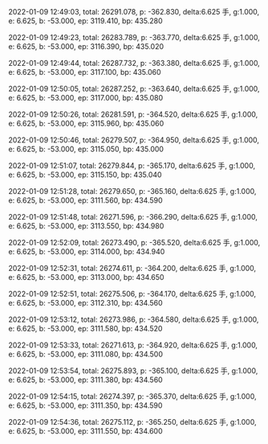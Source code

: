 2022-01-09 12:49:03, total: 26291.078, p: -362.830, delta:6.625 手, g:1.000, e: 6.625, b: -53.000, ep: 3119.410, bp: 435.280

2022-01-09 12:49:23, total: 26283.789, p: -363.770, delta:6.625 手, g:1.000, e: 6.625, b: -53.000, ep: 3116.390, bp: 435.020

2022-01-09 12:49:44, total: 26287.732, p: -363.380, delta:6.625 手, g:1.000, e: 6.625, b: -53.000, ep: 3117.100, bp: 435.060

2022-01-09 12:50:05, total: 26287.252, p: -363.640, delta:6.625 手, g:1.000, e: 6.625, b: -53.000, ep: 3117.000, bp: 435.080

2022-01-09 12:50:26, total: 26281.591, p: -364.520, delta:6.625 手, g:1.000, e: 6.625, b: -53.000, ep: 3115.960, bp: 435.060

2022-01-09 12:50:46, total: 26279.507, p: -364.950, delta:6.625 手, g:1.000, e: 6.625, b: -53.000, ep: 3115.050, bp: 435.000

2022-01-09 12:51:07, total: 26279.844, p: -365.170, delta:6.625 手, g:1.000, e: 6.625, b: -53.000, ep: 3115.150, bp: 435.040

2022-01-09 12:51:28, total: 26279.650, p: -365.160, delta:6.625 手, g:1.000, e: 6.625, b: -53.000, ep: 3111.560, bp: 434.590

2022-01-09 12:51:48, total: 26271.596, p: -366.290, delta:6.625 手, g:1.000, e: 6.625, b: -53.000, ep: 3113.550, bp: 434.980

2022-01-09 12:52:09, total: 26273.490, p: -365.520, delta:6.625 手, g:1.000, e: 6.625, b: -53.000, ep: 3114.000, bp: 434.940

2022-01-09 12:52:31, total: 26274.611, p: -364.200, delta:6.625 手, g:1.000, e: 6.625, b: -53.000, ep: 3113.000, bp: 434.650

2022-01-09 12:52:51, total: 26275.506, p: -364.170, delta:6.625 手, g:1.000, e: 6.625, b: -53.000, ep: 3112.310, bp: 434.560

2022-01-09 12:53:12, total: 26273.986, p: -364.580, delta:6.625 手, g:1.000, e: 6.625, b: -53.000, ep: 3111.580, bp: 434.520

2022-01-09 12:53:33, total: 26271.613, p: -364.920, delta:6.625 手, g:1.000, e: 6.625, b: -53.000, ep: 3111.080, bp: 434.500

2022-01-09 12:53:54, total: 26275.893, p: -365.100, delta:6.625 手, g:1.000, e: 6.625, b: -53.000, ep: 3111.380, bp: 434.560

2022-01-09 12:54:15, total: 26274.397, p: -365.370, delta:6.625 手, g:1.000, e: 6.625, b: -53.000, ep: 3111.350, bp: 434.590

2022-01-09 12:54:36, total: 26275.112, p: -365.250, delta:6.625 手, g:1.000, e: 6.625, b: -53.000, ep: 3111.550, bp: 434.600